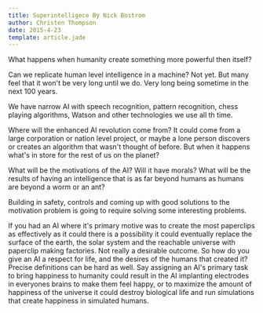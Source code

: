 ```yaml
---
title: Superintelligece By Nick Bostrom
author: Christen Thompson
date: 2015-4-23
template: article.jade 
---
```


What happens when humanity create something more powerful then itself?

<span class="more"></span>

Can we replicate human level intelligence in a machine?  Not yet. But many feel that it won't be very long until we do.  Very long being sometime in the next 100 years.

We have narrow AI with speech recognition, pattern recognition, chess playing algorithms, Watson and other technologies we use all th time.

Where will the enhanced AI revolution come from? It could come from a large corporation or nation level project, or maybe a lone person discovers or creates an algorithm that wasn't thought of before. But when it happens what's in store for the rest of us on the planet?

What will be the motivations of the AI? Will it have morals? What will be the results of having an intelligence that is as far beyond humans as humans are beyond a worm or an ant?

Building in safety, controls and coming up with good solutions to the motivation problem is going to require solving some interesting problems.

If you had an AI where it's primary motive was to create the most paperclips as effectively as it could there is a possibility it could eventually replace the surface of the earth, the solar system and the reachable universe with paperclip making factories.  Not really a desirable outcome. So how do you give an AI a respect for life, and the desires of the humans that created it? Precise definitions can be hard as well. Say assigning an AI's primary task to bring happiness to humanity could result in the AI implanting electrodes in everyones brains to make them feel happy, or to maximize the amount of happiness of the universe it could destroy biological life and run simulations that create happiness in simulated humans.


